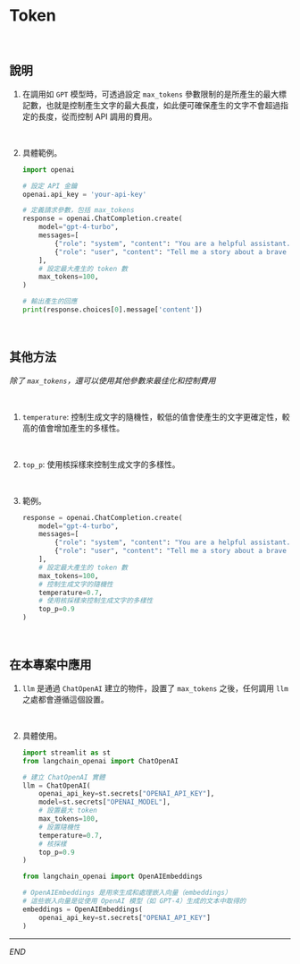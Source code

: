 # Token

<br>

## 說明

1. 在調用如 `GPT` 模型時，可透過設定 `max_tokens` 參數限制的是所產生的最大標記數，也就是控制產生文字的最大長度，如此便可確保產生的文字不會超過指定的長度，從而控制 API 調用的費用。

<br>

2. 具體範例。

    ```python
    import openai

    # 設定 API 金鑰
    openai.api_key = 'your-api-key'

    # 定義請求參數，包括 max_tokens
    response = openai.ChatCompletion.create(
        model="gpt-4-turbo",
        messages=[
            {"role": "system", "content": "You are a helpful assistant."},
            {"role": "user", "content": "Tell me a story about a brave knight."}
        ],
        # 設定最大產生的 token 數
        max_tokens=100,
    )

    # 輸出產生的回應
    print(response.choices[0].message['content'])
    ```

<br>

## 其他方法

_除了 `max_tokens`，還可以使用其他參數來最佳化和控制費用_

<br>

1. `temperature`: 控制生成文字的隨機性，較低的值會使產生的文字更確定性，較高的值會增加產生的多樣性。

<br>

2. `top_p`: 使用核採樣來控制生成文字的多樣性。

<br>

3. 範例。

    ```python
    response = openai.ChatCompletion.create(
        model="gpt-4-turbo",
        messages=[
            {"role": "system", "content": "You are a helpful assistant."},
            {"role": "user", "content": "Tell me a story about a brave knight."}
        ],
        # 設定最大產生的 token 數
        max_tokens=100,
        # 控制生成文字的隨機性
        temperature=0.7,
        # 使用核採樣來控制生成文字的多樣性
        top_p=0.9
    )
    ```

<br>

## 在本專案中應用

1. `llm` 是通過 `ChatOpenAI` 建立的物件，設置了 `max_tokens` 之後，任何調用 `llm` 之處都會遵循這個設置。

<br>

2. 具體使用。

    ```python
    import streamlit as st
    from langchain_openai import ChatOpenAI

    # 建立 ChatOpenAI 實體
    llm = ChatOpenAI(
        openai_api_key=st.secrets["OPENAI_API_KEY"],
        model=st.secrets["OPENAI_MODEL"],
        # 設置最大 token
        max_tokens=100,
        # 設置隨機性
        temperature=0.7,
        # 核採樣
        top_p=0.9
    )

    from langchain_openai import OpenAIEmbeddings

    # OpenAIEmbeddings 是用來生成和處理嵌入向量（embeddings）
    # 這些嵌入向量是從使用 OpenAI 模型（如 GPT-4）生成的文本中取得的
    embeddings = OpenAIEmbeddings(
        openai_api_key=st.secrets["OPENAI_API_KEY"]
    )
    ```

___

_END_